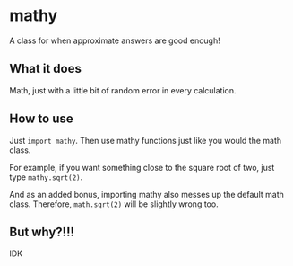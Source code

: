 # mathy

A class for when approximate answers are good enough!

## What it does
Math, just with a little bit of random error in every calculation.

## How to use

Just ` import mathy `. Then use mathy functions just like you would the math class.

For example, if you want something close to the square root of two, just type ` mathy.sqrt(2) `.

And as an added bonus, importing mathy also messes up the default math class. Therefore, ` math.sqrt(2) ` will be slightly wrong too.

## But why?!!!

IDK
